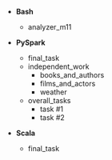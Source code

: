 - **Bash**
  - analyzer_m11

- **PySpark**
  - final_task
  - independent_work
    - books_and_authors
    - films_and_actors
    - weather
  - overall_tasks
    - task #1
    - task #2

- **Scala**
  - final_task

